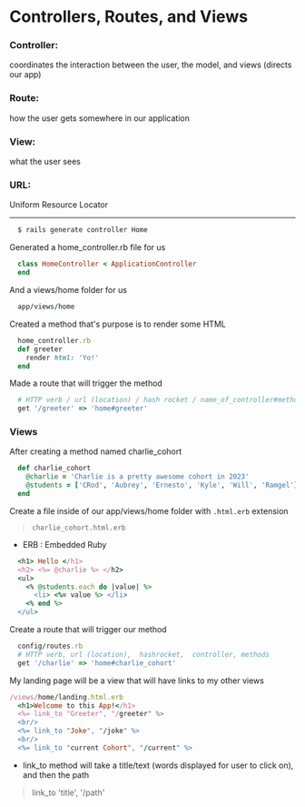 # Controllers, Routes, and Views

### Controller:
 coordinates the interaction between the user, the model, and views (directs our app)

### Route:
 how the user gets somewhere in our application

### View:
 what the user sees

### URL:
 Uniform Resource Locator

 --------------------------------

```bash
  $ rails generate controller Home
```
Generated a home_controller.rb file for us
```ruby
  class HomeController < ApplicationController
  end
```
And a views/home folder for us
```ruby
  app/views/home
```

Created a method that's purpose is to render some HTML
```ruby
  home_controller.rb
  def greeter
    render html: 'Yo!'
  end
```

Made a route that will trigger the method
```ruby
  # HTTP verb / url (location) / hash rocket / name_of_controller#method
  get '/greeter' => 'home#greeter'
```
### Views
After creating a method named charlie_cohort
```ruby
  def charlie_cohort 
    @charlie = 'Charlie is a pretty awesome cohort in 2023'
    @students = ['CRod', 'Aubrey', 'Ernesto', 'Kyle', 'Will', 'Ramgel']
  end
```

Create a file inside of our app/views/home folder with `.html.erb` extension
> `charlie_cohort.html.erb`
- ERB : Embedded Ruby

```ruby
  <h1> Hello </h1>
  <h2> <%= @charlie %> </h2>
  <ul>
    <% @students.each do |value| %> 
      <li> <%= value %> </li>
    <% end %>
  </ul>
```

Create a route that will trigger our method
```ruby
  config/routes.rb
  # HTTP verb, url (location),  hashrocket,  controller, methods 
  get '/charlie' => 'home#charlie_cohort'
```

My landing page will be a view that will have links to my other views
```ruby
/views/home/landing.html.erb
  <h1>Welcome to this App!</h1>
  <%= link_to "Greeter", "/greeter" %>
  <br/> 
  <%= link_to "Joke", "/joke" %>
  <br/>
  <%= link_to "current Cohort", "/current" %>
```

- link_to method will take a title/text (words displayed for user to click on), and then the path
> link_to 'title', '/path'